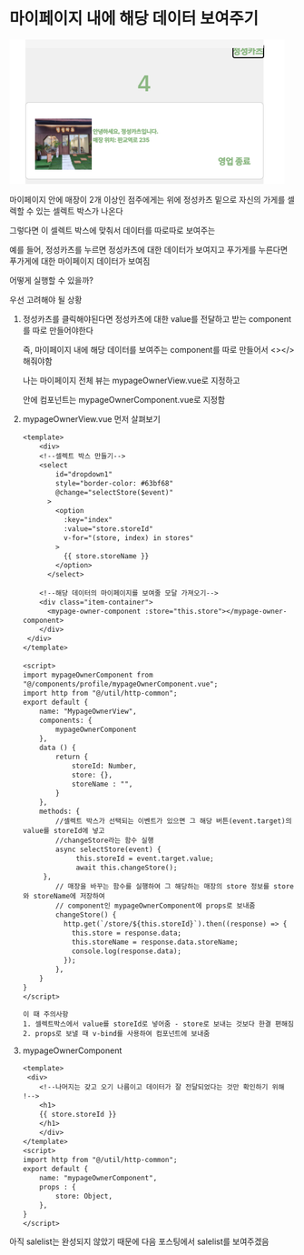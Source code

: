 # 마이페이지 내에 해당 데이터 보여주기

![image-20220803221001694](assets/image-20220803221001694.png)

마이페이지 안에 매장이 2개 이상인 점주에게는 위에 정성카츠 밑으로 자신의 가게를 셀렉할 수 있는 셀렉트 박스가 나온다

그렇다면 이 셀렉트 박스에 맞춰서 데이터를 따로따로 보여주는 

예를 들어, 정성카츠를 누르면 정성카츠에 대한 데이터가 보여지고 푸가게를 누른다면 푸가게에 대한 마이페이지 데이터가 보여짐

어떻게 실행할 수 있을까?



우선 고려해야 될 상황

1. 정성카츠를 클릭해야된다면 정성카츠에 대한 value를 전달하고 받는 component를 따로 만들어야한다

   즉, 마이페이지 내에 해당 데이터를 보여주는 component를 따로 만들어서 <></> 해줘야함

   나는 마이페이지 전체 뷰는 mypageOwnerView.vue로 지정하고

   안에 컴포넌트는 mypageOwnerComponent.vue로 지정함



2. mypageOwnerView.vue 먼저 살펴보기

   ```vue
   <template>
       <div>
       <!--셀렉트 박스 만들기-->
       <select
           id="dropdown1"
           style="border-color: #63bf68"
           @change="selectStore($event)"
         >
           <option
             :key="index"
             :value="store.storeId"
             v-for="(store, index) in stores"
           >
             {{ store.storeName }}
           </option>
         </select>   
       
       <!--해당 데이터의 마이페이지를 보여줄 모달 가져오기-->
       <div class="item-container">
         <mypage-owner-component :store="this.store"></mypage-owner-component>
       </div>
   	</div>
   </template>
   
   <script>
   import mypageOwnerComponent from "@/components/profile/mypageOwnerComponent.vue";
   import http from "@/util/http-common";
   export default {
       name: "MypageOwnerView",
       components: {
           mypageOwnerComponent
       },
       data () {
           return {
               storeId: Number,
               store: {},
               storeName : "",
           }
       },
       methods: {
           //셀렉트 박스가 선택되는 이벤트가 있으면 그 해당 버튼(event.target)의 value를 storeId에 넣고
           //changeStore라는 함수 실행
           async selectStore(event) {
         		this.storeId = event.target.value;
         		await this.changeStore();
       	},
           // 매장을 바꾸는 함수를 실행하여 그 해당하는 매장의 store 정보를 store와 storeName에 저장하여 
           // component인 mypageOwnerComponent에 props로 보내줌
           changeStore() {
             http.get(`/store/${this.storeId}`).then((response) => {
               this.store = response.data;
               this.storeName = response.data.storeName;
               console.log(response.data);
             });
           },
       } 
   }
   </script>
   ```

   ```
   이 때 주의사항
   1. 셀렉트박스에서 value를 storeId로 넣어줌 - store로 보내는 것보다 한결 편해짐
   2. props로 보낼 때 v-bind를 사용하여 컴포넌트에 보내줌
   ```

   

3. mypageOwnerComponent

   ```vue
   <template>
   	<div>
       <!--나머지는 갖고 오기 나름이고 데이터가 잘 전달되었다는 것만 확인하기 위해 !-->
       <h1>
       {{ store.storeId }}        
       </h1>
       </div>
   </template>
   <script>
   import http from "@/util/http-common";
   export default {
       name: "mypageOwnerComponent",
       props : {
           store: Object,
       },
   }
   </script>
   ```

   

아직 salelist는 완성되지 않았기 때문에 다음 포스팅에서 salelist를 보여주겠음